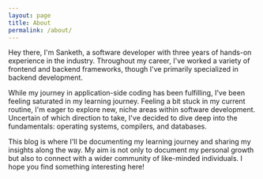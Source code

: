 ```yaml
---
layout: page
title: About
permalink: /about/
---
```


Hey there, I'm Sanketh, a software developer with three years of hands-on experience in the industry. Throughout my career, I've worked a variety of frontend and backend frameworks, though I've primarily specialized in backend development.

While my journey in application-side coding has been fulfilling, I've been feeling saturated in my learning journey. Feeling a bit stuck in my current routine, I'm eager to explore new, niche areas within software development. Uncertain of which direction to take, I've decided to dive deep into the fundamentals: operating systems, compilers, and databases. 

This blog is where I'll be documenting my learning journey and sharing my insights along the way. My aim is not only to document my personal growth but also to connect with a wider community of like-minded individuals. I hope you find something interesting here!

